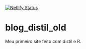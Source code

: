 [![Netlify Status](https://api.netlify.com/api/v1/badges/ec1798ac-b147-4943-9e6d-5ac1ab363aa0/deploy-status)](https://app.netlify.com/sites/talesgomes27/deploys)

# blog_distil_old
Meu primeiro site feito com distil e R.
